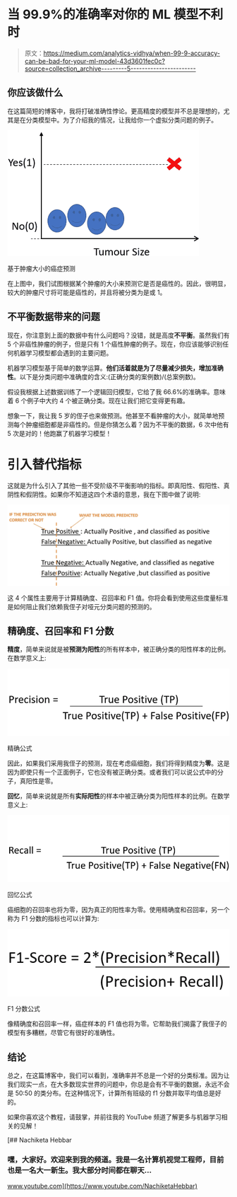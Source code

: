 # 当 99.9%的准确率对你的 ML 模型不利时

> 原文：<https://medium.com/analytics-vidhya/when-99-9-accuracy-can-be-bad-for-your-ml-model-43d3601fec0c?source=collection_archive---------5----------------------->

## 你应该做什么

在这篇简短的博客中，我将打破准确性悖论。更高精度的模型并不总是理想的，尤其是在分类模型中。为了介绍我的情况，让我给你一个虚拟分类问题的例子。

![](img/ff840602c1f0105f792d49dd28b7e731.png)

基于肿瘤大小的癌症预测

在上图中，我们试图根据某个肿瘤的大小来预测它是否是癌性的。因此，很明显，较大的肿瘤尺寸将可能是癌性的，并且将被分类为是或 1。

## 不平衡数据带来的问题

现在，你注意到上面的数据中有什么问题吗？没错，就是高度**不平衡**。虽然我们有 5 个非癌性肿瘤的例子，但是只有 1 个癌性肿瘤的例子。现在，你应该能够识别任何机器学习模型都会遇到的主要问题。

机器学习模型基于简单的数学运算。**他们活着就是为了尽量减少损失，增加准确性**。以下是分类问题中准确度的含义:(正确分类的案例数)/(总案例数)。

假设我根据上述数据训练了一个逻辑回归模型，它给了我 66.6%的准确率。意味着 6 个例子中大约 4 个被正确分类。现在让我们把它变得更有趣。

想象一下，我让我 5 岁的侄子也来做预测。他甚至不看肿瘤的大小，就简单地预测每个肿瘤细胞都是非癌性的。但是你猜怎么着？因为不平衡的数据，6 次中他有 5 次是对的！他跑赢了机器学习模型！

# 引入替代指标

这就是为什么引入了其他一些不受阶级不平衡影响的指标。即真阳性、假阳性、真阴性和假阴性。如果你不知道这四个术语的意思，我在下图中做了说明:

![](img/15b7cbdb73830a4c8538d015b8944942.png)

这 4 个属性主要用于计算精确度、召回率和 F1 值。你将会看到使用这些度量标准是如何阻止我们依赖我侄子对哑元分类问题的预测的。

## 精确度、召回率和 F1 分数

**精度**，简单来说就是被**预测为阳性**的所有样本中，被正确分类的阳性样本的比例。在数学意义上:

![](img/933998e2f0538645a1b25738484a6b12.png)

精确公式

因此，如果我们采用我侄子的预测，现在考虑癌细胞，我们将得到精度为**零**。这是因为即使只有一个正面例子，它也没有被正确分类。或者我们可以说公式中的分子，真阳性是零。

**回忆**，简单来说就是所有**实际阳性**的样本中被正确分类为阳性样本的比例。在数学意义上:

![](img/90a10b39dee531fa4e29f325803a8867.png)

回忆公式

癌细胞的召回率也将为零，因为真正的阳性率为零。使用精确度和召回率，另一个称为 F1 分数的指标也可以计算为:

![](img/825df5ef281294afe03fa86247885c7e.png)

F1 分数公式

像精确度和召回率一样，癌症样本的 F1 值也将为零。它帮助我们揭露了我侄子的模型有多糟糕，尽管它有很好的准确性。

## 结论

总之，在这篇博客中，我们可以看到，准确率并不总是一个好的分类标准。因为让我们现实一点，在大多数现实世界的问题中，你总是会有不平衡的数据，永远不会是 50:50 的类分布。在这种情况下，计算所有班级的 f1 分数并取平均值总是好的。

如果你喜欢这个教程，请鼓掌，并前往我的 YouTube 频道了解更多与机器学习相关的见解！

[](https://www.youtube.com/NachiketaHebbar) [## Nachiketa Hebbar

### 嘿，大家好。欢迎来到我的频道。我是一名计算机视觉工程师，目前也是一名大一新生。我大部分时间都在聊天…

www.youtube.com](https://www.youtube.com/NachiketaHebbar)